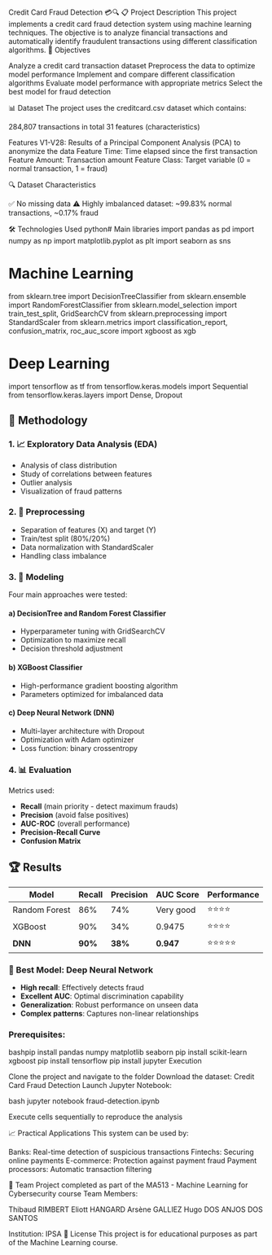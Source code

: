 Credit Card Fraud Detection 💳🔍
📋 Project Description
This project implements a credit card fraud detection system using machine learning techniques. The objective is to analyze financial transactions and automatically identify fraudulent transactions using different classification algorithms.
🎯 Objectives

Analyze a credit card transaction dataset
Preprocess the data to optimize model performance
Implement and compare different classification algorithms
Evaluate model performance with appropriate metrics
Select the best model for fraud detection

📊 Dataset
The project uses the creditcard.csv dataset which contains:

284,807 transactions in total
31 features (characteristics)

Features V1-V28: Results of a Principal Component Analysis (PCA) to anonymize the data
Feature Time: Time elapsed since the first transaction
Feature Amount: Transaction amount
Feature Class: Target variable (0 = normal transaction, 1 = fraud)



🔍 Dataset Characteristics

✅ No missing data
⚠️ Highly imbalanced dataset: ~99.83% normal transactions, ~0.17% fraud


🛠️ Technologies Used
python# Main libraries
import pandas as pd
import numpy as np
import matplotlib.pyplot as plt
import seaborn as sns

# Machine Learning
from sklearn.tree import DecisionTreeClassifier
from sklearn.ensemble import RandomForestClassifier
from sklearn.model_selection import train_test_split, GridSearchCV
from sklearn.preprocessing import StandardScaler
from sklearn.metrics import classification_report, confusion_matrix, roc_auc_score
import xgboost as xgb

# Deep Learning
import tensorflow as tf
from tensorflow.keras.models import Sequential
from tensorflow.keras.layers import Dense, Dropout


## 🔄 Methodology

### 1. 📈 Exploratory Data Analysis (EDA)
- Analysis of class distribution
- Study of correlations between features
- Outlier analysis
- Visualization of fraud patterns

### 2. 🔧 Preprocessing
- Separation of features (X) and target (Y)
- Train/test split (80%/20%)
- Data normalization with StandardScaler
- Handling class imbalance

### 3. 🤖 Modeling
Four main approaches were tested:

#### a) **DecisionTree and Random Forest Classifier**
- Hyperparameter tuning with GridSearchCV
- Optimization to maximize recall
- Decision threshold adjustment

#### b) **XGBoost Classifier**
- High-performance gradient boosting algorithm
- Parameters optimized for imbalanced data

#### c) **Deep Neural Network (DNN)**
- Multi-layer architecture with Dropout
- Optimization with Adam optimizer
- Loss function: binary crossentropy

### 4. 📊 Evaluation
Metrics used:
- **Recall** (main priority - detect maximum frauds)
- **Precision** (avoid false positives)
- **AUC-ROC** (overall performance)
- **Precision-Recall Curve**
- **Confusion Matrix**

## 🏆 Results

| Model | Recall | Precision | AUC Score | Performance |
|--------|--------|-----------|-----------|-------------|
| Random Forest | 86% | 74% | Very good | ⭐⭐⭐⭐ |
| XGBoost | 90% | 34% | 0.9475 | ⭐⭐⭐⭐ |
| **DNN** | **90%** | **38%** | **0.947** | ⭐⭐⭐⭐⭐ |

### 🥇 Best Model: Deep Neural Network
- **High recall**: Effectively detects fraud
- **Excellent AUC**: Optimal discrimination capability
- **Generalization**: Robust performance on unseen data
- **Complex patterns**: Captures non-linear relationships

### Prerequisites:
bashpip install pandas numpy matplotlib seaborn
pip install scikit-learn xgboost
pip install tensorflow
pip install jupyter
Execution

Clone the project and navigate to the folder
Download the dataset: Credit Card Fraud Detection
Launch Jupyter Notebook:

bash   jupyter notebook fraud-detection.ipynb

Execute cells sequentially to reproduce the analysis

📈 Practical Applications
This system can be used by:

Banks: Real-time detection of suspicious transactions
Fintechs: Securing online payments
E-commerce: Protection against payment fraud
Payment processors: Automatic transaction filtering


👥 Team
Project completed as part of the MA513 - Machine Learning for Cybersecurity course
Team Members:

Thibaud RIMBERT
Eliott HANGARD
Arsène GALLIEZ
Hugo DOS ANJOS DOS SANTOS

Institution: IPSA
📄 License
This project is for educational purposes as part of the Machine Learning course.
